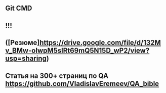 Git CMD
---
!!!
---
([Резюме]https://drive.google.com/file/d/132Mv_BMw-oIwpM5slRt69mQ5N15D_wP2/view?usp=sharing)
---
Статья на 300+ страниц по QA
https://github.com/VladislavEremeev/QA_bible
---
